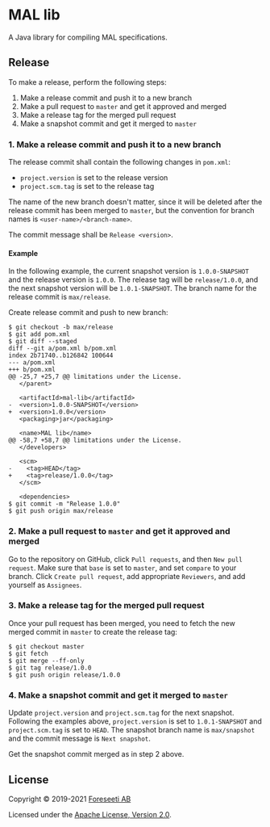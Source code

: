 # MAL lib

A Java library for compiling MAL specifications.

## Release

To make a release, perform the following steps:

1. Make a release commit and push it to a new branch
2. Make a pull request to `master` and get it approved and merged
3. Make a release tag for the merged pull request
4. Make a snapshot commit and get it merged to `master`

### 1. Make a release commit and push it to a new branch

The release commit shall contain the following changes in `pom.xml`:

- `project.version` is set to the release version
- `project.scm.tag` is set to the release tag

The name of the new branch doesn't matter, since it will be deleted after the release commit has been merged to `master`, but the convention for branch names is `<user-name>/<branch-name>`.

The commit message shall be `Release <version>`.

#### Example

In the following example, the current snapshot version is `1.0.0-SNAPSHOT` and the release version is `1.0.0`. The release tag will be `release/1.0.0`, and the next snapshot version will be `1.0.1-SNAPSHOT`. The branch name for the release commit is `max/release`.

Create release commit and push to new branch:

```
$ git checkout -b max/release
$ git add pom.xml
$ git diff --staged
diff --git a/pom.xml b/pom.xml
index 2b71740..b126842 100644
--- a/pom.xml
+++ b/pom.xml
@@ -25,7 +25,7 @@ limitations under the License.
   </parent>
 
   <artifactId>mal-lib</artifactId>
-  <version>1.0.0-SNAPSHOT</version>
+  <version>1.0.0</version>
   <packaging>jar</packaging>
 
   <name>MAL lib</name>
@@ -58,7 +58,7 @@ limitations under the License.
   </developers>
 
   <scm>
-    <tag>HEAD</tag>
+    <tag>release/1.0.0</tag>
   </scm>
 
   <dependencies>
$ git commit -m "Release 1.0.0"
$ git push origin max/release
```

### 2. Make a pull request to `master` and get it approved and merged

Go to the repository on GitHub, click `Pull requests`, and then `New pull request`. Make sure that `base` is set to `master`, and set `compare` to your branch. Click `Create pull request`, add appropriate `Reviewers`, and add yourself as `Assignees`.

### 3. Make a release tag for the merged pull request

Once your pull request has been merged, you need to fetch the new merged commit in `master` to create the release tag:

```
$ git checkout master
$ git fetch
$ git merge --ff-only
$ git tag release/1.0.0
$ git push origin release/1.0.0
```

### 4. Make a snapshot commit and get it merged to `master`

Update `project.version` and `project.scm.tag` for the next snapshot. Following the examples above, `project.version` is set to `1.0.1-SNAPSHOT` and `project.scm.tag` is set to `HEAD`. The snapshot branch name is `max/snapshot` and the commit message is `Next snapshot`.

Get the snapshot commit merged as in step 2 above.

## License

Copyright © 2019-2021 [Foreseeti AB](https://foreseeti.com)

Licensed under the [Apache License, Version 2.0](https://www.apache.org/licenses/LICENSE-2.0).
